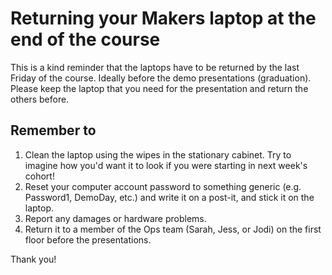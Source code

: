 # Returning your Makers laptop at the end of the course

This is a kind reminder that the laptops have to be returned by the last Friday of the course.  Ideally before the demo presentations (graduation). Please keep the laptop that you need for the presentation and return the others before.

## Remember to

1. Clean the laptop using the wipes in the stationary cabinet. Try to imagine how you'd want it to look if you were starting in next week's cohort!
2. Reset your computer account password to something generic (e.g. Password1, DemoDay, etc.) and write it on a post-it, and stick it on the laptop.
3. Report any damages or hardware problems.
4. Return it to a member of the Ops team (Sarah, Jess, or Jodi) on the first floor before the presentations.

Thank you!


